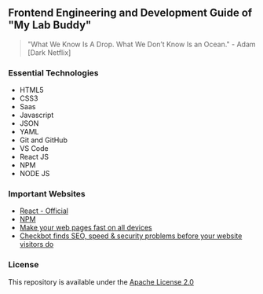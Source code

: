 ## Frontend Engineering and Development Guide of "My Lab Buddy"

> "What We Know Is A Drop. What We Don’t Know Is an Ocean." - Adam [Dark Netflix]

### Essential Technologies

- HTML5
- CSS3
- Saas
- Javascript
- JSON
- YAML
- Git and GitHub
- VS Code
- React JS
- NPM
- NODE JS

### Important Websites

- [React - Official](https://react.dev/)
- [NPM](https://www.npmjs.com/)
- [Make your web pages fast on all devices](https://pagespeed.web.dev/)
- [Checkbot finds SEO, speed & security problems before your website visitors do](https://www.checkbot.io/)

### License

This repository is available under the [Apache License 2.0](https://github.com/mylabbuddy/frontend/blob/main/LICENSE)
